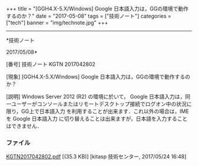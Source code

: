 ﻿+++
title = "[GGH4.X-5.X/Windows] Google 日本語入力は，GGの環境で動作するのか？"
date = "2017-05-08"
tags = ["技術ノート"]
categories = ["tech"]
banner = "img/technote.jpg"
+++

-----------------------------------------------------------------------------------------------------------------------------

*技術ノート

2017/05/08*


[番号]
技術ノート KGTN 2017042802

[現象]
[GGH4.X-5.X/Windows] Google 日本語入力は，GGの環境で動作するのか？

[説明]
Windows Server 2012 (R2) の環境に於いて， Google
日本語入力は，同一ユーザーがコンソールまたはリモートデスクトップ接続でログオン中の状況に限り，GG上で日本語入力
を利用することが出来ます．これ以外の場合は，IMEを Google 日本語入力
に切り替えることは出来ますが，日本語を入力することはできません．


### ファイル

 
 


[KGTN2017042802.pdf](http://techreport.kitasp.net/attachments/download/3641/KGTN2017042802.pdf)
 [(35.3 KB)] [kitasp 技術センター, 2017/05/24
16:48]


 


 

